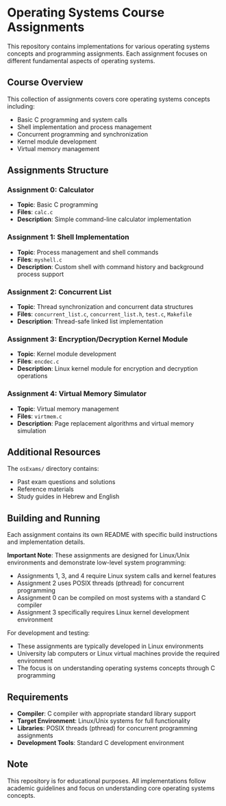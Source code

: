 # Operating Systems Course Assignments

This repository contains implementations for various operating systems concepts and programming assignments. Each assignment focuses on different fundamental aspects of operating systems.

## Course Overview

This collection of assignments covers core operating systems concepts including:
- Basic C programming and system calls
- Shell implementation and process management
- Concurrent programming and synchronization
- Kernel module development
- Virtual memory management

## Assignments Structure

### Assignment 0: Calculator
- **Topic**: Basic C programming
- **Files**: `calc.c`
- **Description**: Simple command-line calculator implementation

### Assignment 1: Shell Implementation
- **Topic**: Process management and shell commands
- **Files**: `myshell.c`
- **Description**: Custom shell with command history and background process support

### Assignment 2: Concurrent List
- **Topic**: Thread synchronization and concurrent data structures
- **Files**: `concurrent_list.c`, `concurrent_list.h`, `test.c`, `Makefile`
- **Description**: Thread-safe linked list implementation

### Assignment 3: Encryption/Decryption Kernel Module
- **Topic**: Kernel module development
- **Files**: `encdec.c`
- **Description**: Linux kernel module for encryption and decryption operations

### Assignment 4: Virtual Memory Simulator
- **Topic**: Virtual memory management
- **Files**: `virtmem.c`
- **Description**: Page replacement algorithms and virtual memory simulation

## Additional Resources

The `osExams/` directory contains:
- Past exam questions and solutions
- Reference materials
- Study guides in Hebrew and English

## Building and Running

Each assignment contains its own README with specific build instructions and implementation details. 

**Important Note**: These assignments are designed for Linux/Unix environments and demonstrate low-level system programming:
- Assignments 1, 3, and 4 require Linux system calls and kernel features
- Assignment 2 uses POSIX threads (pthread) for concurrent programming
- Assignment 0 can be compiled on most systems with a standard C compiler
- Assignment 3 specifically requires Linux kernel development environment

For development and testing:
- These assignments are typically developed in Linux environments
- University lab computers or Linux virtual machines provide the required environment
- The focus is on understanding operating systems concepts through C programming

## Requirements

- **Compiler**: C compiler with appropriate standard library support
- **Target Environment**: Linux/Unix systems for full functionality  
- **Libraries**: POSIX threads (pthread) for concurrent programming assignments
- **Development Tools**: Standard C development environment

## Note

This repository is for educational purposes. All implementations follow academic guidelines and focus on understanding core operating systems concepts.